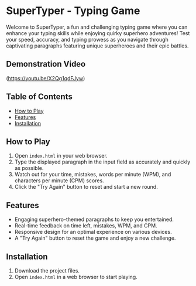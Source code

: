 # SuperTyper - Typing Game

Welcome to SuperTyper, a fun and challenging typing game where you can enhance your typing skills while enjoying quirky superhero adventures! Test your speed, accuracy, and typing prowess as you navigate through captivating paragraphs featuring unique superheroes and their epic battles.

## Demonstration Video
(https://youtu.be/X2Qg1qdFJyw)

## Table of Contents
- [How to Play](#how-to-play)
- [Features](#features)
- [Installation](#installation)

## How to Play
1. Open `index.html` in your web browser.
2. Type the displayed paragraph in the input field as accurately and quickly as possible.
3. Watch out for your time, mistakes, words per minute (WPM), and characters per minute (CPM) scores.
4. Click the "Try Again" button to reset and start a new round.

## Features
- Engaging superhero-themed paragraphs to keep you entertained.
- Real-time feedback on time left, mistakes, WPM, and CPM.
- Responsive design for an optimal experience on various devices.
- A "Try Again" button to reset the game and enjoy a new challenge.

## Installation
1. Download the project files.
2. Open `index.html` in a web browser to start playing.
